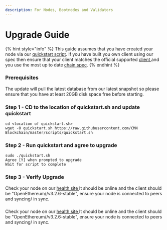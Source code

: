 ```yaml
---
description: For Nodes, Bootnodes and Validators
---
```


# Upgrade Guide

{% hint style="info" %}
This guide assumes that you have created your node via our [quickstart script](https://github.com/CMNio/CMN-network/blob/master/scripts/quickstart.sh). If you have built you own client using our spec then ensure that your client matches the official supported [client ](https://github.com/CMNio/CMN-network/blob/master/Dockerfile#L23)and you use the most up to date [chain spec](https://github.com/CMNio/CMN-network/blob/master/config/spec.json).
{% endhint %}

### Prerequisites

The update will pull the latest database from our latest snapshot so please ensure that you have at least 20GB disk space free before starting.

### Step 1 - CD to the location of quickstart.sh and update quickstart

```
cd <location of quickstart.sh>
wget -O quickstart.sh https://raw.githubusercontent.com/CMN Blockchain/master/scripts/quickstart.sh
```

### Step 2 - Run quickstart and agree to upgrade

```
sudo ./quickstart.sh
Agree [Y] when prompted to upgrade
Wait for script to complete
```

### Step 3 - Verify Upgrade

Check your node on our [health site ](https://status.cmnscan.com)It should be online and the client should be "OpenEthereum//v3.2.6-stable", ensure your node is connected to peers and syncing/ in sync.

### &#x20;<a href="#step-3-verify-upgrade" id="step-3-verify-upgrade"></a>

Check your node on our [health site ](https://status.cmnscan.com/)It should be online and the client should be "OpenEthereum//v3.2.6-stable", ensure your node is connected to peers and syncing/ in sync.
